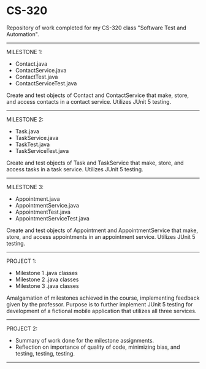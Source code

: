 # CS-320
Repository of work completed for my CS-320 class "Software Test and Automation".
- - - - - - - - - - - - - - - - - - - - - - - - - - - - - - - - - - - - - - - - -
MILESTONE 1:
  - Contact.java
  - ContactService.java
  - ContactTest.java
  - ContactServiceTest.java

  Create and test objects of Contact and ContactService that make, store, and
  access contacts in a contact service.  Utilizes JUnit 5 testing.
- - - - - - - - - - - - - - - - - - - - - - - - - - - - - - - - - - - - - - - - -
MILESTONE 2:
  - Task.java
  - TaskService.java
  - TaskTest.java
  - TaskServiceTest.java
  
  Create and test objects of Task and TaskService that make, store, and access
  tasks in a task service.  Utilizes JUnit 5 testing.
- - - - - - - - - - - - - - - - - - - - - - - - - - - - - - - - - - - - - - - - -
MILESTONE 3:
  - Appointment.java
  - AppointmentService.java
  - AppointmentTest.java
  - AppointmentServiceTest.java
  
  Create and test objects of Appointment and AppointmentService that make, store,
  and access appointments in an appointment service.  Utilizes JUnit 5 testing.
- - - - - - - - - - - - - - - - - - - - - - - - - - - - - - - - - - - - - - - - -
PROJECT 1:
  - Milestone 1 .java classes
  - Milestone 2 .java classes
  - Milestone 3 .java classes
  
  Amalgamation of milestones achieved in the course, implementing feedback given 
  by the professor.  Purpose is to further implement JUnit 5 testing for 
  development of a fictional mobile application that utilizes all three services.
- - - - - - - - - - - - - - - - - - - - - - - - - - - - - - - - - - - - - - - - -
PROJECT 2:
  - Summary of work done for the milestone assignments.
  - Reflection on importance of quality of code, minimizing bias, and testing,
    testing, testing.
- - - - - - - - - - - - - - - - - - - - - - - - - - - - - - - - - - - - - - - - -
